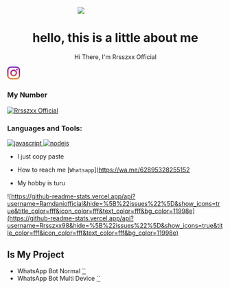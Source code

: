 <p align="center">

<img src="https://telegra.ph/file/a61c2c3d5ea2147ff990e.jpg" width="35%" style="margin-left: auto;margin-right: auto;display: block;">
</p>

<h1 align='center'>hello, this is a little about me</h1>

<p align='center'>Hi There, I'm Rrsszxx Official</p>

<p align='center'>

<a href="https://www.instagram.com/muhammadramdani196453"><img height="30" src="https://github.com/ArugaZ/ArugaZ/blob/main/images/instagram.svg?raw=true"></a>&nbsp;&nbsp;

</p>

<h3 align="left">My Number  </h3>

<p align="left">


<a href="https://wa.me/62895328255152" target="blank"><img align="center" src="https://cdn.jsdelivr.net/npm/simple-icons@3.0.1/icons/whatsapp.svg" alt="Rrsszxx Official" height="30" width="40" /></a>


</p>

<h3 align="left">Languages and Tools:</h3>

<p align="left"> <a href="https://developer.mozilla.org/en-US/docs/Web/JavaScript" target="_blank"> <img src="https://img.shields.io/badge/-JavaScript-black?style=flat-square&logo=javascript" alt="javascript" width="40" height="40"/> </a> <a href="https://nodejs.org" target="_blank"> <img src="https://img.shields.io/badge/-Node.js-black?style=flat-square&logo=Node.js" alt="nodejs" width="40" height="40"/> </a> </p>

- I just copy paste

- How to reach me  [`Whatsapp`](https://wa.me/62895328255152

- My hobby is turu

![https://github-readme-stats.vercel.app/api?username=Ramdaniofficial&hide=%5B%22issues%22%5D&show_icons=true&title_color=fff&icon_color=fff&text_color=fff&bg_color=11998e](https://github-readme-stats.vercel.app/api?username=Rrsszxx98&hide=%5B%22issues%22%5D&show_icons=true&title_color=fff&icon_color=fff&text_color=fff&bg_color=11998e)

## Is My Project
* WhatsApp Bot Normal [``]()
* WhatsApp Bot Multi Device [``](https://github.com/)

<!---
Rrsszxx98/Rrsszxx98 is a ✨ special ✨ repository because its `README.md` (this file) appears on your GitHub profile.
You can click the Preview link to take a look at your changes.
--->

